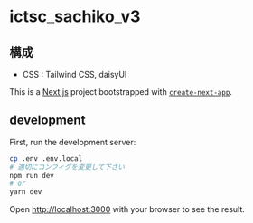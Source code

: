 # ictsc_sachiko_v3

## 構成

- CSS : Tailwind CSS, daisyUI

This is a [Next.js](https://nextjs.org/) project bootstrapped with [`create-next-app`](https://github.com/vercel/next.js/tree/canary/packages/create-next-app).

## development

First, run the development server:

```bash
cp .env .env.local
# 適切にコンフィグを変更して下さい
npm run dev
# or
yarn dev
```

Open [http://localhost:3000](http://localhost:3000) with your browser to see the result.
